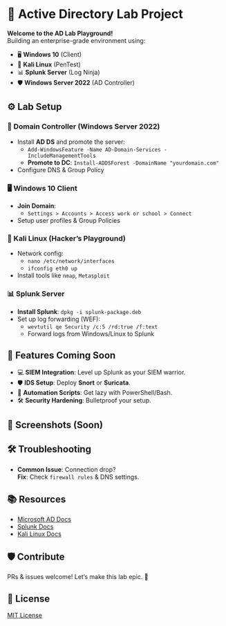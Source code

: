 # 🚀 Active Directory Lab Project


**Welcome to the AD Lab Playground!**  
Building an enterprise-grade environment using:
- 🖥️ **Windows 10** (Client)
- 🐉 **Kali Linux** (PenTest)
- 📊 **Splunk Server** (Log Ninja)
- 🛡️ **Windows Server 2022** (AD Controller)

## ⚙️ Lab Setup

### 🔧 Domain Controller (Windows Server 2022)
- Install **AD DS** and promote the server:
  - `Add-WindowsFeature -Name AD-Domain-Services -IncludeManagementTools`
  - **Promote to DC**: `Install-ADDSForest -DomainName "yourdomain.com"`
- Configure DNS & Group Policy

### 🖥️ Windows 10 Client
- **Join Domain**:
  - `Settings > Accounts > Access work or school > Connect`
- Setup user profiles & Group Policies

### 🐉 Kali Linux (Hacker’s Playground)
- Network config:
  - `nano /etc/network/interfaces`
  - `ifconfig eth0 up`
- Install tools like `nmap`, `Metasploit`

### 📊 Splunk Server
- **Install Splunk**: `dpkg -i splunk-package.deb`
- Set up log forwarding (WEF):
  - `wevtutil qe Security /c:5 /rd:true /f:text`
  - Forward logs from Windows/Linux to Splunk

## 🌟 Features Coming Soon
- 💻 **SIEM Integration**: Level up Splunk as your SIEM warrior.
- 🛡️ **IDS Setup**: Deploy **Snort** or **Suricata**.
- 🔄 **Automation Scripts**: Get lazy with PowerShell/Bash.
- 🛠️ **Security Hardening**: Bulletproof your setup.

## 📸 Screenshots (Soon)


## 🛠️ Troubleshooting
- **Common Issue**: Connection drop?  
  **Fix**: Check `firewall rules` & DNS settings.

## 📚 Resources
- [Microsoft AD Docs](https://docs.microsoft.com/windows-server/identity/active-directory-domain-services)
- [Splunk Docs](https://docs.splunk.com/Documentation/Splunk/latest/User/WelcometotheSplunkUserDocumentation)
- [Kali Linux Docs](https://www.kali.org/docs/)

## 🛡️ Contribute
PRs & issues welcome! Let’s make this lab epic. 🎉

## 📜 License
[MIT License](LICENSE)
